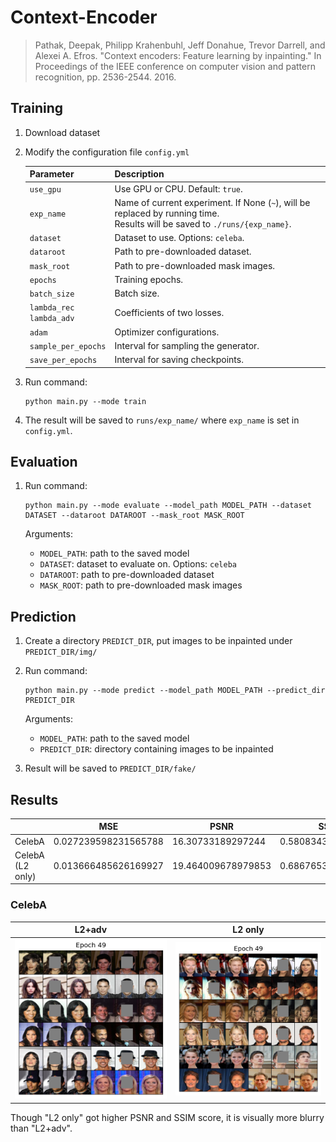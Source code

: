 # Context-Encoder

> Pathak, Deepak, Philipp Krahenbuhl, Jeff Donahue, Trevor Darrell, and Alexei A. Efros. "Context encoders: Feature learning by inpainting." In Proceedings of the IEEE conference on computer vision and pattern recognition, pp. 2536-2544. 2016.



## Training

1. Download dataset

2. Modify the configuration file `config.yml`

   | Parameter                     | Description                                                  |
   | ----------------------------- | ------------------------------------------------------------ |
   | `use_gpu`                     | Use GPU or CPU. Default: `true`.                             |
   | `exp_name`                    | Name of current experiment. If None (`~`), will be replaced by running time.<br/>Results will be saved to `./runs/{exp_name}`. |
   | `dataset`                     | Dataset to use. Options: `celeba`.                           |
   | `dataroot`                    | Path to pre-downloaded dataset.                              |
   | `mask_root`                   | Path to pre-downloaded mask images.                          |
   | `epochs`                      | Training epochs.                                             |
   | `batch_size`                  | Batch size.                                                  |
   | `lambda_rec`<br/>`lambda_adv` | Coefficients of two losses.                                  |
   | `adam`                        | Optimizer configurations.                                    |
   | `sample_per_epochs`           | Interval for sampling the generator.                         |
   | `save_per_epochs`             | Interval for saving checkpoints.                             |

3. Run command:

   ```shell
   python main.py --mode train
   ```

4. The result will be saved to `runs/exp_name/` where `exp_name` is set in `config.yml`.



## Evaluation

1. Run command:

   ```shell
   python main.py --mode evaluate --model_path MODEL_PATH --dataset DATASET --dataroot DATAROOT --mask_root MASK_ROOT
   ```

   Arguments:

   - `MODEL_PATH`: path to the saved model
   - `DATASET`: dataset to evaluate on. Options: `celeba`
   - `DATAROOT`: path to pre-downloaded dataset
   - `MASK_ROOT`: path to pre-downloaded mask images



## Prediction

1. Create a directory `PREDICT_DIR`, put images to be inpainted under `PREDICT_DIR/img/`

2. Run command:

   ```shell
   python main.py --mode predict --model_path MODEL_PATH --predict_dir PREDICT_DIR
   ```

   Arguments:

   - `MODEL_PATH`: path to the saved model
   - `PREDICT_DIR`: directory containing images to be inpainted

3. Result will be saved to `PREDICT_DIR/fake/`



## Results

|                  | MSE                  | PSNR               | SSIM               |
| ---------------- | -------------------- | ------------------ | ------------------ |
| CelebA           | 0.027239598231565788 | 16.30733189297244  | 0.5808343275468552 |
| CelebA (L2 only) | 0.013666485626169927 | 19.464009678979853 | 0.6867653778366474 |



### CelebA

| L2+adv                                               | L2 only                                                    |
| ---------------------------------------------------- | ---------------------------------------------------------- |
| <img src="./assets/celeba_epoch_49.png" width=400 /> | <img src="./assets/celeba_noadv_epoch_49.png" width=400 /> |

Though "L2 only" got higher PSNR and SSIM score, it is visually more blurry than  "L2+adv".

